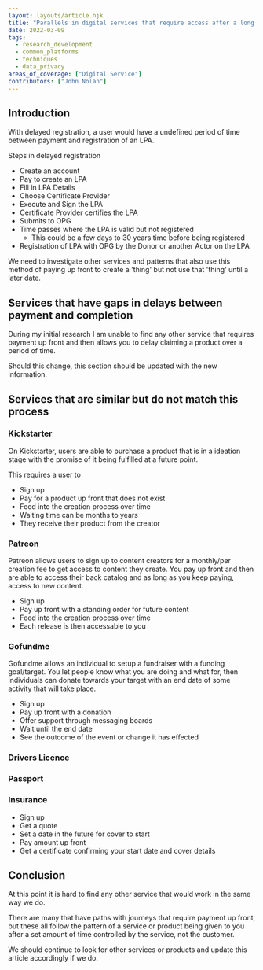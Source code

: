 ```yaml
---
layout: layouts/article.njk
title: "Parallels in digital services that require access after a long delay"
date: 2022-03-09
tags: 
  - research_development
  - common_platforms
  - techniques
  - data_privacy
areas_of_coverage: ["Digital Service"]
contributors: ["John Nolan"]
---
```


## Introduction

With delayed registration, a user would have a undefined period of time between payment and registration of an LPA.

Steps in delayed registration

* Create an account
* Pay to create an LPA
* Fill in LPA Details
* Choose Certificate Provider
* Execute and Sign the LPA
* Certificate Provider certifies the LPA
* Submits to OPG
* Time passes where the LPA is valid but not registered
  * This could be a few days to 30 years time before being registered
* Registration of LPA with OPG by the Donor or another Actor on the LPA

We need to investigate other services and patterns that also use this method of paying up front to create a 'thing' but not use that 'thing' until a later date.

## Services that have gaps in delays between payment and completion

During my initial research I am unable to find any other service that requires payment up front and then allows you to delay claiming a product over a period of time.

Should this change, this section should be updated with the new information.

## Services that are similar but do not match this process

### Kickstarter

On Kickstarter, users are able to purchase a product that is in a ideation stage with the promise of it being fulfilled at a future point.

This requires a user to

* Sign up
* Pay for a product up front that does not exist
* Feed into the creation process over time
* Waiting time can be months to years
* They receive their product from the creator

### Patreon

Patreon allows users to sign up to content creators for a monthly/per creation fee to get access to content they create. You pay up front and then are able to access their back catalog and as long as you keep paying, access to new content.

* Sign up
* Pay up front with a standing order for future content
* Feed into the creation process over time
* Each release is then accessable to you

### Gofundme

Gofundme allows an individual to setup a fundraiser with a funding goal/target. You let people know what you are doing and what for, then individuals can donate towards your target with an end date of some activity that will take place.

* Sign up
* Pay up front with a donation
* Offer support through messaging boards
* Wait until the end date
* See the outcome of the event or change it has effected

### Drivers Licence

### Passport

### Insurance

* Sign up
* Get a quote
* Set a date in the future for cover to start
* Pay amount up front
* Get a certificate confirming your start date and cover details

## Conclusion

At this point it is hard to find any other service that would work in the same way we do.

There are many that have paths with journeys that require payment up front, but these all follow the pattern of a service or product being given to you after a set amount of time controlled by the service, not the customer.

We should continue to look for other services or products and update this article accordingly if we do.
